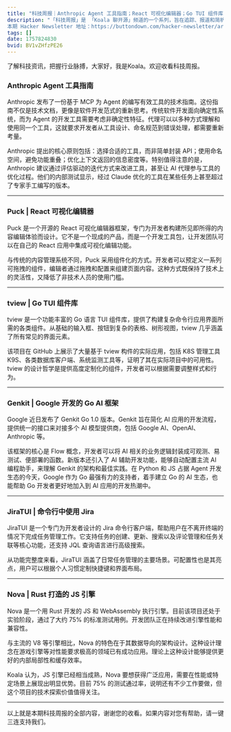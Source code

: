 ```yaml
---
title: "科技周报｜Anthropic Agent 工具指南；React 可视化编辑器；Go TUI 组件库"
description: "「科技周报」是 「Koala 聊开源」频道的一个系列，旨在追踪、报道和简析最新科技动态和趋势，自 2022年1月16日起每周日发布。大家可以访问「Koala 聊开源」官网 https://koala-oss.app 的「科技周报」数据库，搜索查询已发布项目的图文。 
本期 Hacker Newsletter 地址：https://buttondown.com/hacker-newsletter/archive/hacker-newsletter-762/"
tags: []
date: 1757824830
bvid: BV1vZHfzPE26
---
```

了解科技资讯，把握行业脉搏，大家好，我是Koala。欢迎收看科技周报。

### Anthropic Agent 工具指南

Anthropic 发布了一份基于 MCP 为 Agent 的编写有效工具的技术指南。这份指南不仅是技术文档，更像是软件开发范式的重新思考。传统软件开发面向确定性系统，而为 Agent 的开发工具需要考虑非确定性特征。代理可以以多种方式理解和使用同一个工具，这就要求开发者从工具设计、命名规范到错误处理，都需要重新考量。

Anthropic 提出的核心原则包括：选择合适的工具，而非简单封装 API；使用命名空间，避免功能重叠；优化上下文返回的信息密度等。特别值得注意的是，Anthropic 建议通过评估驱动的迭代方式来改进工具，甚至让 AI 代理参与工具的优化过程。他们的内部测试显示，经过 Claude 优化的工具在某些任务上甚至超过了专家手工编写的版本。

---

### Puck | React 可视化编辑器

Puck 是一个开源的 React 可视化编辑器框架，专门为开发者构建所见即所得的内容编辑体验而设计。它不是一个现成的产品，而是一个开发工具包，让开发团队可以在自己的 React 应用中集成可视化编辑功能。

与传统的内容管理系统不同，Puck 采用组件化的方式。开发者可以预定义一系列可拖拽的组件，编辑者通过拖拽和配置来组建页面内容。这种方式既保持了技术上的灵活性，又降低了非技术人员的使用门槛。

---

### tview | Go TUI 组件库

tview 是一个功能丰富的 Go 语言 TUI 组件库，提供了构建复杂命令行应用界面所需的各类组件。从基础的输入框、按钮到复杂的表格、树形视图，tview 几乎涵盖了所有常见的界面元素。

该项目在 GitHub 上展示了大量基于 tview 构件的实际应用，包括 K8S 管理工具 K9S、各类数据库客户端、系统监测工具等，证明了其在实际项目中的可用性。tview 的设计哲学是提供高度定制化的组件，开发者可以根据需要调整样式和行为。

---

### Genkit | Google 开发的 Go AI 框架

Google 近日发布了 Genkit Go 1.0 版本。Genkit 旨在简化 AI 应用的开发流程，提供统一的接口来对接多个 AI 模型提供商，包括 Google AI、OpenAI、Anthropic 等。

该框架的核心是 Flow 概念，开发者可以将 AI 相关的业务逻辑封装成可观测、易测试、便部署的函数。新版本还引入了 AI 辅助开发功能，能够自动配置主流 AI 编程助手，来理解 Genkit 的架构和最佳实践。在 Python 和 JS 占据 Agent 开发生态的今天，Google 作为 Go 最强有力的支持者，着手建立 Go 的 AI 生态，也能帮助 Go 开发者更好地加入到 AI 应用的开发热潮中。

---

### JiraTUI | 命令行中使用 Jira

JiraTUI 是一个专门为开发者设计的 Jira 命令行客户端，帮助用户在不离开终端的情况下完成任务管理工作。它支持任务的创建、更新、搜索以及评论管理和任务关联等核心功能，还支持 JQL 查询语言进行高级搜索。

从功能完整度来看，JiraTUI 涵盖了日常任务管理的主要场景。可配置性也是其亮点，用户可以根据个人习惯定制快捷键和界面布局。

---

### Nova | Rust 打造的 JS 引擎

Nova 是一个用 Rust 开发的 JS 和 WebAssembly 执行引擎。目前该项目还处于实验阶段，通过了大约 75% 的标准测试用例。开发团队正在持续改进引擎性能和兼容性。

与主流的 V8 等引擎相比，Nova 的特色在于其数据导向的架构设计。这种设计理念在游戏引擎等对性能要求极高的领域已有成功应用。理论上这种设计能够提供更好的内部局部性和缓存效率。

Koala 认为，JS 引擎已经相当成熟，Nova 要想获得广泛应用，需要在性能或特定场景上展现出明显优势。目前 75% 的测试通过率，说明还有不少工作要做，但这个项目的技术探索价值值得关注。

---

以上就是本期科技周报的全部内容，谢谢您的收看。如果内容对您有帮助，请一键三连支持我们。

